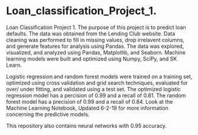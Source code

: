 # Loan_classification_Project_1.
Loan Classification Project 1.
The purpose of this project is to predict loan defaults. The data was obtained from the Lending Club website. Data cleaning was performed to fill in missing values, drop irrelavent columns, and generate features for analysis using Pandas. The data was explored, visualized, and analyzed using Pandas, Matplotlib, and Seaborn. Machine learning models were built and optimized using Numpy, SciPy, and SK Learn. 

Logistic regression and random forest models were trained on a training set, optimized using cross validation and grid search techniques, evaluated for over/ under fitting, and validated using a test set. The optimized logistic regression model has a percision of 0.99 and a recall  of 0.81. The random forest model has a precision of 0.99 and a recall of 0.84. Look at the Machine Learning Notebook, Updated 6-2-19 for more information concerning the predictive models.    

This repository also contains neural networks with 0.95 accuracy.  

